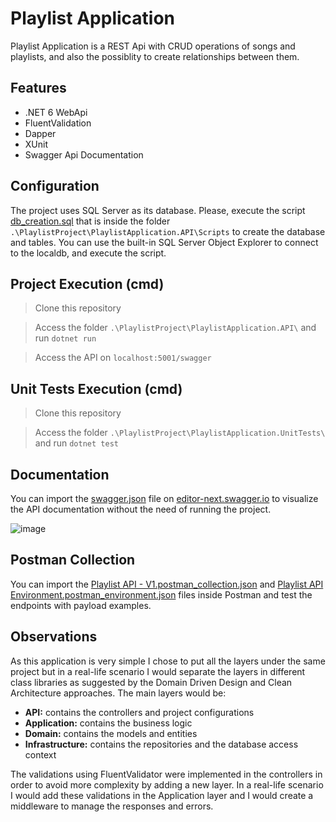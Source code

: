 # Playlist Application

Playlist Application is a REST Api with CRUD operations of songs and playlists, and also the possiblity to create relationships between them. 

## Features

- .NET 6 WebApi
- FluentValidation
- Dapper
- XUnit
- Swagger Api Documentation

## Configuration

The project uses SQL Server as its database. Please, execute the script [db_creation.sql](https://github.com/kamila-almeida/PlaylistProject/blob/develop/PlaylistApplication.API/Scripts/db_creation.sql) that is inside the folder ```.\PlaylistProject\PlaylistApplication.API\Scripts``` to create the database and tables. You can use the built-in SQL Server Object Explorer to connect to the localdb, and execute the script.

## Project Execution (cmd)

> Clone this repository

> Access the folder ```.\PlaylistProject\PlaylistApplication.API\``` and run 
```dotnet run```

> Access the API on ```localhost:5001/swagger```

## Unit Tests Execution (cmd)
> Clone this repository

> Access the folder ```.\PlaylistProject\PlaylistApplication.UnitTests\``` and run ```dotnet test```

## Documentation
You can import the [swagger.json](https://github.com/kamila-almeida/PlaylistProject/blob/develop/swagger.json) file on [editor-next.swagger.io](https://editor-next.swagger.io/) to visualize the API documentation without the need of running the project.

![image](https://user-images.githubusercontent.com/49010603/189496711-e53f0c23-13b6-4003-8b23-f4b711ca51a9.png)

## Postman Collection
You can import the [Playlist API - V1.postman_collection.json](https://github.com/kamila-almeida/PlaylistProject/blob/develop/Playlist%20API%20-%20V1.postman_collection.json) and [Playlist API Environment.postman_environment.json](https://github.com/kamila-almeida/PlaylistProject/blob/develop/Playlist%20API%20Environment.postman_environment.json) files inside Postman and test the endpoints with payload examples.

## Observations

As this application is very simple I chose to put all the layers under the same project but in a real-life scenario I would separate the layers in different class libraries as suggested by the Domain Driven Design and Clean Architecture approaches. The main layers would be:

- **API:** contains the controllers and project configurations
- **Application:** contains the business logic
- **Domain:** contains the models and entities
- **Infrastructure:** contains the repositories and the database access context

The validations using FluentValidator were implemented in the controllers in order to avoid more complexity by adding a new layer. In a real-life scenario I would add these validations in the Application layer and I would create a middleware to manage the responses and errors.
